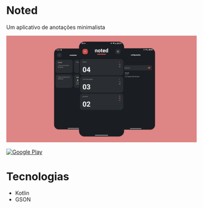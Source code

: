 # Noted
Um aplicativo de anotações minimalista

![noted-banner](https://github.com/deyvidandrades/Noted/blob/master/app/src/main/res/noted-banner.png)

<a href="https://play.google.com/store/apps/details?id=com.dws.noted" target="_blank">
  <img src="https://play.google.com/intl/en_us/badges/static/images/badges/en_badge_web_generic.png" width="200" alt="Google Play">
</a>

# Tecnologias
* Kotlin
* GSON

